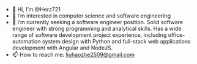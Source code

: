 - 👋 Hi, I’m @Herz721
- 👀 I’m interested in computer science and software engineering
- 🌱 I’m currently seeking a software engineer position. Solid software engineer with strong programming and analytical skills. Has a wide range of software development project experience, including office-automation system design with Python and full-stack web applications development with Angular and NodeJS.
- 📫 How to reach me: liuhaozhe2509@gmail.com

<!---
Herz721/Herz721 is a ✨ special ✨ repository because its `README.md` (this file) appears on your GitHub profile.
You can click the Preview link to take a look at your changes.
--->
